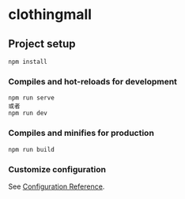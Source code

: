 # clothingmall

## Project setup
```
npm install
```

### Compiles and hot-reloads for development
```
npm run serve
或者
npm run dev
```

### Compiles and minifies for production
```
npm run build
```

### Customize configuration
See [Configuration Reference](https://cli.vuejs.org/config/).
